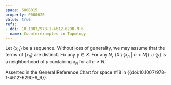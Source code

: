 ```yaml
---
space: S000015
property: P000020
value: true
refs:
- doi: 10.1007/978-1-4612-6290-9_6
  name: Counterexamples in Topology
---
```


Let $\{x_n\}$ be a sequence. Without loss of generality, we may assume that the terms of $\{x_n\}$ are distinct. Fix any $y \in X$. For any $N$, $(X \setminus \{x_n\ |\ n < N\}) \cup \{y\}$ is a neighborhood of $y$ containing $x_n$ for all $n \geq N$.

Asserted in the General Reference Chart for space #18 in
{{doi:10.1007/978-1-4612-6290-9_6}}.
